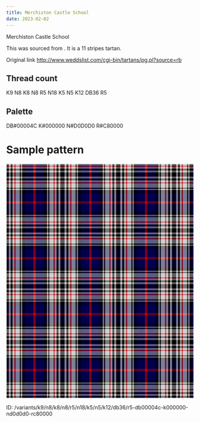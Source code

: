```yaml
---
title: Merchiston Castle School
date: 2023-02-02
---
```

Merchiston Castle School

This was sourced from <no value>.  It is a 11 stripes tartan.

Original link http://www.weddslist.com/cgi-bin/tartans/pg.pl?source=rb

## Thread count
K9 N8 K8 N8 R5 N18 K5 N5 K12 DB36 R5

## Palette
DB#00004C K#000000 N#D0D0D0 R#C80000

# Sample pattern

![Tartan detail](tartan.png "K9 N8 K8 N8 R5 N18 K5 N5 K12 DB36 R5 tartan")

ID: /variants/k9/n8/k8/n8/r5/n18/k5/n5/k12/db36/r5-db00004c-k000000-nd0d0d0-rc80000